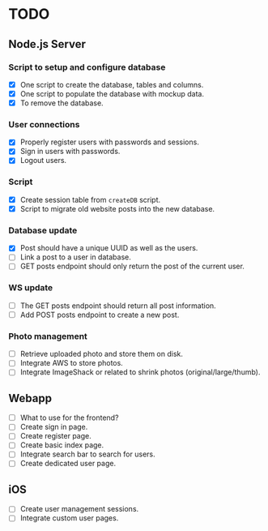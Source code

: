# TODO

## Node.js Server

### Script to setup and configure database
- [x] One script to create the database, tables and columns.
- [x] One script to populate the database with mockup data.
- [x] To remove the database.

### User connections
- [x] Properly register users with passwords and sessions.
- [x] Sign in users with passwords.
- [x] Logout users.

### Script
- [x] Create session table from `createDB` script.
- [x] Script to migrate old website posts into the new database.

### Database update
- [x] Post should have a unique UUID as well as the users.
- [ ] Link a post to a user in database.
- [ ] GET posts endpoint should only return the post of the current user.

### WS update
- [ ] The GET posts endpoint should return all post information.
- [ ] Add POST posts endpoint to create a new post.

### Photo management
- [ ] Retrieve uploaded photo and store them on disk.
- [ ] Integrate AWS to store photos.
- [ ] Integrate ImageShack or related to shrink photos (original/large/thumb).

## Webapp
- [ ] What to use for the frontend?
- [ ] Create sign in page.
- [ ] Create register page.
- [ ] Create basic index page.
- [ ] Integrate search bar to search for users.
- [ ] Create dedicated user page.

## iOS
- [ ] Create user management sessions.
- [ ] Integrate custom user pages.

